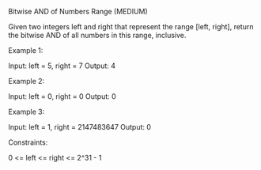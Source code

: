 Bitwise AND of Numbers Range (MEDIUM)

Given two integers left and right that represent the range [left, right], return the bitwise AND of all numbers in this range, inclusive.


Example 1:

Input: left = 5, right = 7
Output: 4

Example 2:

Input: left = 0, right = 0
Output: 0

Example 3:

Input: left = 1, right = 2147483647
Output: 0
 

Constraints:

0 <= left <= right <= 2^31 - 1